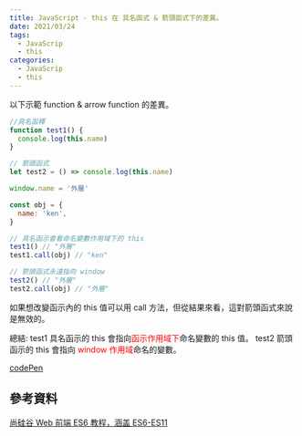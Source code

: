 ```yaml
---
title: JavaScript - this 在 具名函式 & 箭頭函式下的差異。
date: 2021/03/24
tags:
  - JavaScrip
  - this
categories:
  - JavaScrip
  - this
---
```


以下示範 function & arrow function 的差異。

```javascript
//具名函釋
function test1() {
  console.log(this.name)
}

// 箭頭函式
let test2 = () => console.log(this.name)

window.name = '外層'

const obj = {
  name: 'ken',
}

// 具名函示會看命名變數作用域下的 this
test1() // "外層"
test1.call(obj) // "ken"

// 箭頭函式永遠指向 window
test2() // "外層"
test2.call(obj) // "外層"
```

如果想改變函示內的 this 值可以用 call 方法，但從結果來看，這對箭頭函式來說是無效的。

總結:
test1 具名函示的 this 會指向<font color=#FF0000>函示作用域下</font>命名變數的 this 值。
test2 箭頭函示的 this 會指向<font color=#FF0000> window 作用域</font>命名的變數。

[codePen](https://codepen.io/gleofgja/pen/jOyPdrL?editors=1012)

## 參考資料

[尚硅谷 Web 前端 ES6 教程，涵盖 ES6-ES11](https://www.bilibili.com/video/BV1uK411H7on?p=9)
